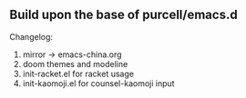 ## Build upon the base of purcell/emacs.d

Changelog:

1. mirror -> emacs-china.org
2. doom themes and modeline
3. init-racket.el for racket usage
4. init-kaomoji.el for counsel-kaomoji input

